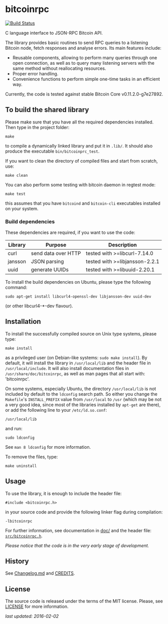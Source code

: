 # bitcoinrpc

[![Build Status](https://travis-ci.org/bitcoinrpc/libbitcoinrpc.svg?branch=master)](https://travis-ci.org/bitcoinrpc/libbitcoinrpc)

C language interface to JSON-RPC Bitcoin API.

The library provides basic routines to send RPC queries to a listening
Bitcoin node, fetch responses and analyse errors. Its main features include:

* Reusable components, allowing to perform many queries through one open
connection, as well as to query many listening servers with the same method
without reallocating resources.
* Proper error handling.
* Convenience functions to perform simple one-time tasks in an efficient way.

Currently, the code is tested against stable Bitcoin Core v0.11.2.0-g7e27892.


## To build the shared library

Please make sure that you have all the required dependencies installed.
Then type in the project folder:

    make

to compile a dynamically linked library and put it in `.lib/`. It should
also produce the executable `bin/bitcoinprc_test`.

If you want to clean the directory of compiled files and start from scratch,
use:

    make clean  

You can also perform some testing with bitcoin daemon in regtest mode:

    make test

this assumes that you have `bitcoind` and `bitcoin-cli` executables
installed on your system.


### Build dependencies

These dependencies are required, if you want to use the code:

 Library     | Purpose             | Description
 ------------|---------------------|-----------------------------------------
  curl       | send data over HTTP | tested with >=libcurl-7.14.0
  jansson    | JSON parsing        | tested with >=libjansson-2.2.1
  uuid       | generate UUIDs      | tested with >=libuuid-2.20.1

To install the build dependencies on Ubuntu, please type the following
command:

    sudo apt-get install libcurl4-openssl-dev libjansson-dev uuid-dev

(or other libcurl4-\*-dev flavour).


## Installation

To install the successfully compiled source on Unix type systems, please type:

    make install

as a privileged user  (on Debian-like systems: `sudo make install`).
By default, it will install the library in `/usr/local/lib` and the header
file in `/usr/local/include`.  It will also install documentation files in
`/usr/share/doc/bitcoinrpc`, as well as man pages that all start with:
'bitcoinrpc'.

On some systems, especially Ubuntu, the directory `/usr/local/lib` is not
included by default to the `ldconfig` search path.  So either you change
the `Makefile`'s `INSTALL_PREFIX` value from `/usr/local` to `/usr`
(which may be not a very good idea, since most of the libraries installed by
`apt-get` are there), or add the following line to your `/etc/ld.so.conf`:

    /usr/local/lib

and run:

    sudo ldconfig

See `man 8 ldconfig` for more information.

To remove the files, type:

    make uninstall


## Usage

To use the library, it is enough to include the header file:

    #include <bitcoinrpc.h>

in your source code and provide the following linker flag during compilation:

    -lbitcoinrpc

For further information, see documentation in [doc/](./doc/README.md)
and the header file: [`src/bitcoinrpc.h`](./src/bitcoinrpc.h).

*Please notice that the code is in the very early stage of development.*


## History

See [Changelog.md](./Changelog.md) and [CREDITS](./CREDITS).


## License

The source code is released under the terms of the MIT license.  Please, see
[LICENSE](./LICENSE) for more information.


*last updated: 2016-02-02*
